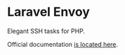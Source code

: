 # Laravel Envoy

Elegant SSH tasks for PHP.

Official documentation [is located here](http://laravel.com/docs/5.1/envoy).
